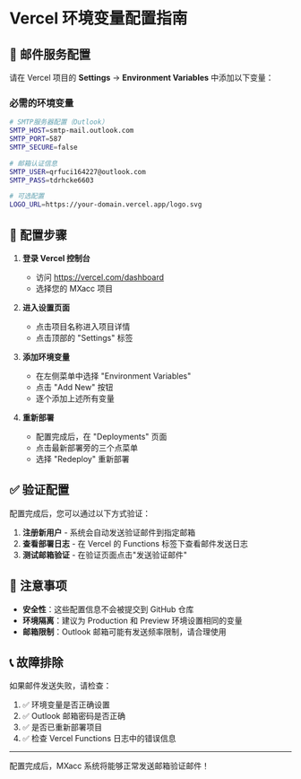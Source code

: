 # Vercel 环境变量配置指南

## 📧 邮件服务配置

请在 Vercel 项目的 **Settings** → **Environment Variables** 中添加以下变量：

### 必需的环境变量

```bash
# SMTP服务器配置（Outlook）
SMTP_HOST=smtp-mail.outlook.com
SMTP_PORT=587
SMTP_SECURE=false

# 邮箱认证信息
SMTP_USER=qrfuci164227@outlook.com
SMTP_PASS=tdrhcke6603

# 可选配置
LOGO_URL=https://your-domain.vercel.app/logo.svg
```

## 🔧 配置步骤

1. **登录 Vercel 控制台**
   - 访问 https://vercel.com/dashboard
   - 选择您的 MXacc 项目

2. **进入设置页面**
   - 点击项目名称进入项目详情
   - 点击顶部的 "Settings" 标签

3. **添加环境变量**
   - 在左侧菜单中选择 "Environment Variables"
   - 点击 "Add New" 按钮
   - 逐个添加上述所有变量

4. **重新部署**
   - 配置完成后，在 "Deployments" 页面
   - 点击最新部署旁的三个点菜单
   - 选择 "Redeploy" 重新部署

## ✅ 验证配置

配置完成后，您可以通过以下方式验证：

1. **注册新用户** - 系统会自动发送验证邮件到指定邮箱
2. **查看部署日志** - 在 Vercel 的 Functions 标签下查看邮件发送日志
3. **测试邮箱验证** - 在验证页面点击"发送验证邮件"

## 🚨 注意事项

- **安全性**：这些配置信息不会被提交到 GitHub 仓库
- **环境隔离**：建议为 Production 和 Preview 环境设置相同的变量
- **邮箱限制**：Outlook 邮箱可能有发送频率限制，请合理使用

## 📞 故障排除

如果邮件发送失败，请检查：

1. ✅ 环境变量是否正确设置
2. ✅ Outlook 邮箱密码是否正确
3. ✅ 是否已重新部署项目
4. ✅ 检查 Vercel Functions 日志中的错误信息

---

配置完成后，MXacc 系统将能够正常发送邮箱验证邮件！ 